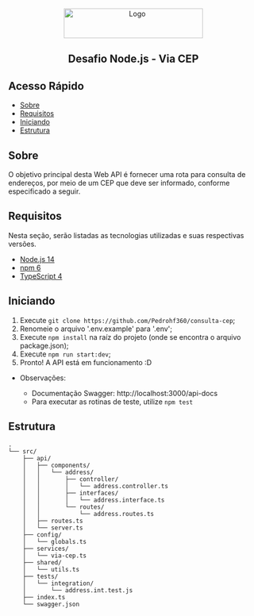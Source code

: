 <br />
<p align="center">
    <img src="https://raw.githubusercontent.com/guibranco/viacep/master/logo.png" alt="Logo" width="280" height="60">

  <h2 align="center">Desafio Node.js - Via CEP</h2>
</p>

## Acesso Rápido

* [Sobre](#sobre)
* [Requisitos](#requisitos)
* [Iniciando](#iniciando)
* [Estrutura](#estrutura)
## Sobre

O objetivo principal desta Web API é fornecer uma rota para consulta de endereços, por meio de um CEP que deve ser informado, conforme especificado a seguir.

## Requisitos

Nesta seção, serão listadas as tecnologias utilizadas e suas respectivas versões.

* [Node.js 14](https://nodejs.org/en/)
* [npm 6](https://www.npmjs.com/)
* [TypeScript 4](https://www.typescriptlang.org/)

## Iniciando

1) Execute ``git clone https://github.com/Pedrohf360/consulta-cep``;
2) Renomeie o arquivo '.env.example' para '.env';
3) Execute ``npm install`` na raíz do projeto (onde se encontra o arquivo package.json);
4) Execute ``npm run start:dev``;
5) Pronto! A API está em funcionamento :D

- Observações:

    - Documentação Swagger: http://localhost:3000/api-docs
    - Para executar as rotinas de teste, utilize ``npm test``
## Estrutura

```
.
└── src/
    ├── api/
    │   ├── components/
    │   │   └── address/
    │   │       ├── controller/
    │   │       │   └── address.controller.ts
    │   │       ├── interfaces/
    │   │       │   └── address.interface.ts
    │   │       └── routes/
    │   │           └── address.routes.ts
    │   ├── routes.ts
    │   └── server.ts
    ├── config/
    │   └── globals.ts
    ├── services/
    │   └── via-cep.ts
    ├── shared/
    │   └── utils.ts
    ├── tests/
    │   └── integration/
    │       └── address.int.test.js
    ├── index.ts
    └── swagger.json
```
